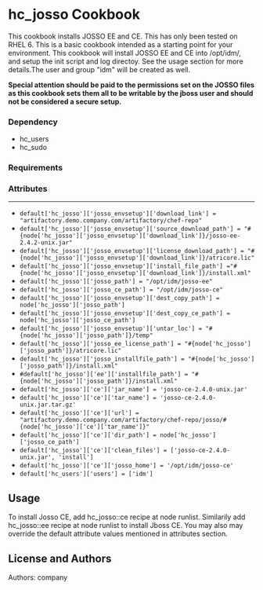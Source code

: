 hc_josso Cookbook
==================

This cookbook installs JOSSO EE and CE. This has only been tested on RHEL 6.  This is a basic cookbook intended as a starting point for your environment. This cookbook will install JOSSO EE and CE into /opt/idm/<josso-ce>,<josso-ee> and setup the init script and log directoy. See the usage section for more details.The user and group "idm" will be created as well.

**Special attention should be paid to the permissions set on the JOSSO files as this cookbook sets them all to be writable by the jboss user and should not be considered a secure setup.**

### Dependency
* hc_users
* hc_sudo

### Requirements

### Attributes
----------
- `default['hc_josso']['josso_envsetup']['download_link'] = "artifactory.demo.company.com/artifactory/chef-repo"`
- `default['hc_josso']['josso_envsetup']['source_download_path'] = "#{node['hc_josso']['josso_envsetup']['download_link']}/josso-ee-2.4.2-unix.jar"`
- `default['hc_josso']['josso_envsetup']['license_download_path'] = "#{node['hc_josso']['josso_envsetup']['download_link']}/atricore.lic"`
- `default['hc_josso']['josso_envsetup']['install_file_path'] ="#{node['hc_josso']['josso_envsetup']['download_link']}/install.xml"`
- `default['hc_josso']['josso_path'] = "/opt/idm/josso-ee"`
- `default['hc_josso']['josso_ce_path'] = "/opt/idm/josso-ce"`
- `default['hc_josso']['josso_envsetup']['dest_copy_path'] = node['hc_josso']['josso_path']`
- `default['hc_josso']['josso_envsetup']['dest_copy_ce_path'] = node['hc_josso']['josso_ce_path']`
- `default['hc_josso']['josso_envsetup']['untar_loc'] = "#{node['hc_josso']['josso_path']}/temp"`
- `default['hc_josso']['josso_ee_license_path'] = "#{node['hc_josso']['josso_path']}/atricore.lic"`
- `default['hc_josso']['josso_installfile_path'] = "#{node['hc_josso']['josso_path']}/install.xml"`
- `#default['hc_josso']['ee']['installfile_path'] = "#{node['hc_josso']['josso_path']}/install.xml"`
- `default['hc_josso']['ce']['jar_name'] = 'josso-ce-2.4.0-unix.jar'`
- `default['hc_josso']['ce']['tar_name'] = 'josso-ce-2.4.0-unix.jar.tar.gz'`
- `default['hc_josso']['ce']['url'] = "artifactory.demo.company.com/artifactory/chef-repo/josso/#{node['hc_josso']['ce']['tar_name']}"`
- `default['hc_josso']['ce']['dir_path'] = node['hc_josso']['josso_ce_path']`
- `default['hc_josso']['ce']['clean_files'] = ['josso-ce-2.4.0-unix.jar', 'install']`
- `default['hc_josso']['ce']['josso_home'] = '/opt/idm/josso-ce'`
- `default['hc_users']['users'] = ['idm']`



Usage
-----
To install Josso CE, add hc_josso::ce recipe at node runlist. Similarily add hc_josso::ee recipe at node runlist to install Jboss CE. You may also may override the default attribute values mentioned in attributes section.


License and Authors
-------------------
Authors: company

